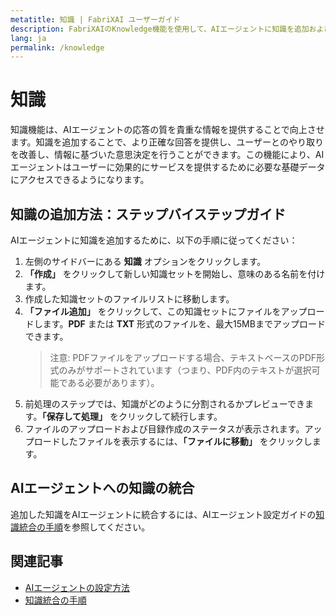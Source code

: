 ```yaml
---
metatitle: 知識 | FabriXAI ユーザーガイド
description: FabriXAIのKnowledge機能を使用して、AIエージェントに知識を追加および統合する方法を学びましょう。
lang: ja
permalink: /knowledge
---
```


# 知識

知識機能は、AIエージェントの応答の質を貴重な情報を提供することで向上させます。知識を追加することで、より正確な回答を提供し、ユーザーとのやり取りを改善し、情報に基づいた意思決定を行うことができます。この機能により、AIエージェントはユーザーに効果的にサービスを提供するために必要な基礎データにアクセスできるようになります。

## 知識の追加方法：ステップバイステップガイド

AIエージェントに知識を追加するために、以下の手順に従ってください：

1. 左側のサイドバーにある **知識** オプションをクリックします。
2. **「作成」** をクリックして新しい知識セットを開始し、意味のある名前を付けます。
3. 作成した知識セットのファイルリストに移動します。
4. **「ファイル追加」** をクリックして、この知識セットにファイルをアップロードします。**PDF** または **TXT** 形式のファイルを、最大15MBまでアップロードできます。
   > 注意: PDFファイルをアップロードする場合、テキストベースのPDF形式のみがサポートされています（つまり、PDF内のテキストが選択可能である必要があります）。
5. 前処理のステップでは、知識がどのように分割されるかプレビューできます。**「保存して処理」** をクリックして続行します。
6. ファイルのアップロードおよび目録作成のステータスが表示されます。アップロードしたファイルを表示するには、**「ファイルに移動」** をクリックします。

## AIエージェントへの知識の統合

追加した知識をAIエージェントに統合するには、AIエージェント設定ガイドの[知識統合の手順](/ja/configure-ai-agent/#knowledge)を参照してください。

## 関連記事
- [AIエージェントの設定方法](/ja/configure-ai-agent/)
- [知識統合の手順](/ja/configure-ai-agent/#knowledge)